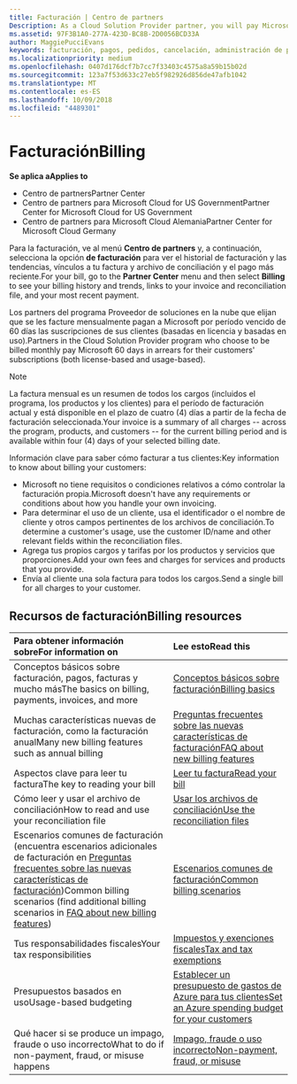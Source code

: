 ```yaml
---
title: Facturación | Centro de partners
Description: As a Cloud Solution Provider partner, you will pay Microsoft 60 days in arrears for the license-based and usage-based subscriptions of your customers.
ms.assetid: 97F3B1A0-277A-423D-BC8B-2D0056BCD33A
author: MaggiePucciEvans
keywords: facturación, pagos, pedidos, cancelación, administración de pedidos, impago, fraude, uso incorrecto, impuestos, exenciones de impuestos, archivos de conciliación, archivo de conciliación
ms.localizationpriority: medium
ms.openlocfilehash: 0407d176dcf7b7cc7f33403c4575a8a59b15b02d
ms.sourcegitcommit: 123a7f53d633c27eb5f982926d856de47afb1042
ms.translationtype: MT
ms.contentlocale: es-ES
ms.lasthandoff: 10/09/2018
ms.locfileid: "4489301"
---
```

# <a name="billing"></a><span data-ttu-id="ee20f-103">Facturación</span><span class="sxs-lookup"><span data-stu-id="ee20f-103">Billing</span></span>

**<span data-ttu-id="ee20f-104">Se aplica a</span><span class="sxs-lookup"><span data-stu-id="ee20f-104">Applies to</span></span>**

-  <span data-ttu-id="ee20f-105">Centro de partners</span><span class="sxs-lookup"><span data-stu-id="ee20f-105">Partner Center</span></span>
-  <span data-ttu-id="ee20f-106">Centro de partners para Microsoft Cloud for US Government</span><span class="sxs-lookup"><span data-stu-id="ee20f-106">Partner Center for Microsoft Cloud for US Government</span></span>
-  <span data-ttu-id="ee20f-107">Centro de partners para Microsoft Cloud Alemania</span><span class="sxs-lookup"><span data-stu-id="ee20f-107">Partner Center for Microsoft Cloud Germany</span></span>

<span data-ttu-id="ee20f-108">Para la facturación, ve al menú **Centro de partners** y, a continuación, selecciona la opción **de facturación** para ver el historial de facturación y las tendencias, vínculos a tu factura y archivo de conciliación y el pago más reciente.</span><span class="sxs-lookup"><span data-stu-id="ee20f-108">For your bill, go to the **Partner Center** menu and then select **Billing** to see your billing history and trends, links to your invoice and reconciliation file, and your most recent payment.</span></span>

<span data-ttu-id="ee20f-109">Los partners del programa Proveedor de soluciones en la nube que elijan que se les facture mensualmente pagan a Microsoft por período vencido de 60 días las suscripciones de sus clientes (basadas en licencia y basadas en uso).</span><span class="sxs-lookup"><span data-stu-id="ee20f-109">Partners in the Cloud Solution Provider program who choose to be billed monthly pay Microsoft 60 days in arrears for their customers' subscriptions (both license-based and usage-based).</span></span>

> [!NOTE]  
> <span data-ttu-id="ee20f-110">La factura mensual es un resumen de todos los cargos (incluidos el programa, los productos y los clientes) para el período de facturación actual y está disponible en el plazo de cuatro (4) días a partir de la fecha de facturación seleccionada.</span><span class="sxs-lookup"><span data-stu-id="ee20f-110">Your invoice is a summary of all charges -- across the program, products, and customers -- for the current billing period and is available within four (4) days of your selected billing date.</span></span>

<span data-ttu-id="ee20f-111">Información clave para saber cómo facturar a tus clientes:</span><span class="sxs-lookup"><span data-stu-id="ee20f-111">Key information to know about billing your customers:</span></span>

-   <span data-ttu-id="ee20f-112">Microsoft no tiene requisitos o condiciones relativos a cómo controlar la facturación propia.</span><span class="sxs-lookup"><span data-stu-id="ee20f-112">Microsoft doesn't have any requirements or conditions about how you handle your own invoicing.</span></span>
-   <span data-ttu-id="ee20f-113">Para determinar el uso de un cliente, usa el identificador o el nombre de cliente y otros campos pertinentes de los archivos de conciliación.</span><span class="sxs-lookup"><span data-stu-id="ee20f-113">To determine a customer's usage, use the customer ID/name and other relevant fields within the reconciliation files.</span></span>
-   <span data-ttu-id="ee20f-114">Agrega tus propios cargos y tarifas por los productos y servicios que proporciones.</span><span class="sxs-lookup"><span data-stu-id="ee20f-114">Add your own fees and charges for services and products that you provide.</span></span>
-   <span data-ttu-id="ee20f-115">Envía al cliente una sola factura para todos los cargos.</span><span class="sxs-lookup"><span data-stu-id="ee20f-115">Send a single bill for all charges to your customer.</span></span>

## <a name="billing-resources"></a><span data-ttu-id="ee20f-116">Recursos de facturación</span><span class="sxs-lookup"><span data-stu-id="ee20f-116">Billing resources</span></span>
|**<span data-ttu-id="ee20f-117">Para obtener información sobre</span><span class="sxs-lookup"><span data-stu-id="ee20f-117">For information on</span></span>**   |**<span data-ttu-id="ee20f-118">Lee esto</span><span class="sxs-lookup"><span data-stu-id="ee20f-118">Read this</span></span>**    |
|:-----------------------------|:-----------------|
|<span data-ttu-id="ee20f-119">Conceptos básicos sobre facturación, pagos, facturas y mucho más</span><span class="sxs-lookup"><span data-stu-id="ee20f-119">The basics on billing, payments, invoices, and  more</span></span>   |[<span data-ttu-id="ee20f-120">Conceptos básicos sobre facturación</span><span class="sxs-lookup"><span data-stu-id="ee20f-120">Billing basics</span></span>](billing-basics.md)
|<span data-ttu-id="ee20f-121">Muchas características nuevas de facturación, como la facturación anual</span><span class="sxs-lookup"><span data-stu-id="ee20f-121">Many new billing features such as annual billing</span></span>   |[<span data-ttu-id="ee20f-122">Preguntas frecuentes sobre las nuevas características de facturación</span><span class="sxs-lookup"><span data-stu-id="ee20f-122">FAQ about new billing features</span></span>](faq-about-new-billing-features.md)|
|<span data-ttu-id="ee20f-123">Aspectos clave para leer tu factura</span><span class="sxs-lookup"><span data-stu-id="ee20f-123">The key to reading your bill</span></span>   |[<span data-ttu-id="ee20f-124">Leer tu factura</span><span class="sxs-lookup"><span data-stu-id="ee20f-124">Read your bill</span></span>](read-your-bill.md)   |
|<span data-ttu-id="ee20f-125">Cómo leer y usar el archivo de conciliación</span><span class="sxs-lookup"><span data-stu-id="ee20f-125">How to read and use your reconciliation file</span></span>   |[<span data-ttu-id="ee20f-126">Usar los archivos de conciliación</span><span class="sxs-lookup"><span data-stu-id="ee20f-126">Use the reconciliation files</span></span>](use-the-reconciliation-files.md)|
|<span data-ttu-id="ee20f-127">Escenarios comunes de facturación (encuentra escenarios adicionales de facturación en [Preguntas frecuentes sobre las nuevas características de facturación](faq-about-new-billing-features.md))</span><span class="sxs-lookup"><span data-stu-id="ee20f-127">Common billing scenarios (find additional billing scenarios in [FAQ about new billing features](faq-about-new-billing-features.md))</span></span>|[<span data-ttu-id="ee20f-128">Escenarios comunes de facturación</span><span class="sxs-lookup"><span data-stu-id="ee20f-128">Common billing scenarios</span></span>](common-billing-scenarios.md)|
|<span data-ttu-id="ee20f-129">Tus responsabilidades fiscales</span><span class="sxs-lookup"><span data-stu-id="ee20f-129">Your tax responsibilities</span></span>   | [<span data-ttu-id="ee20f-130">Impuestos y exenciones fiscales</span><span class="sxs-lookup"><span data-stu-id="ee20f-130">Tax and tax exemptions</span></span>](tax-and-tax-exemptions.md)|
|<span data-ttu-id="ee20f-131">Presupuestos basados en uso</span><span class="sxs-lookup"><span data-stu-id="ee20f-131">Usage-based budgeting</span></span>    |[<span data-ttu-id="ee20f-132">Establecer un presupuesto de gastos de Azure para tus clientes</span><span class="sxs-lookup"><span data-stu-id="ee20f-132">Set an Azure spending budget for your customers</span></span>](set-an-azure-spending-budget-for-your-customers.md)|
|<span data-ttu-id="ee20f-133">Qué hacer si se produce un impago, fraude o uso incorrecto</span><span class="sxs-lookup"><span data-stu-id="ee20f-133">What to do if non-payment, fraud, or misuse happens</span></span>   |[<span data-ttu-id="ee20f-134">Impago, fraude o uso incorrecto</span><span class="sxs-lookup"><span data-stu-id="ee20f-134">Non-payment, fraud, or misuse</span></span>](non-payment--fraud--or-misuse.md)|




















